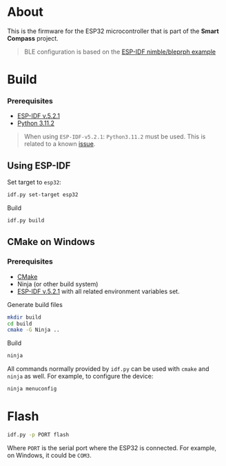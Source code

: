 # About
This is the firmware for the ESP32 microcontroller that is part of the **Smart Compass** project.
> BLE configuration is based on the [ESP-IDF nimble/bleprph example](https://github.com/espressif/esp-idf/tree/5a40bb8746633477c07ff9a3e90016c37fa0dc0c/examples/bluetooth/nimble/bleprph)
# Build
### Prerequisites
- [ESP-IDF v.5.2.1](https://docs.espressif.com/projects/esp-idf/en/stable/esp32/get-started/index.html#manual-installation)
- [Python 3.11.2](https://www.python.org/downloads/release/python-3112/)
> When using `ESP-IDF-v5.2.1`: `Python3.11.2` must be used. This is related to a known [issue](https://github.com/espressif/esp-idf/issues/12519).
## Using ESP-IDF
Set target to `esp32`:
```bash
idf.py set-target esp32
```
Build
```bash
idf.py build
```
## CMake on Windows
### Prerequisites
- [CMake](https://cmake.org/download/)
- Ninja (or other build system)
- [ESP-IDF v.5.2.1](https://docs.espressif.com/projects/esp-idf/en/stable/esp32/get-started/index.html#manual-installation)
with all related environment variables set.

Generate build files
```bash
mkdir build 
cd build
cmake -G Ninja ..
```
Build
```bash
ninja
```
All commands normally provided by `idf.py` can be used with `cmake` and `ninja` as well. For example, to configure the device:
```bash
ninja menuconfig
```

# Flash
```bash
idf.py -p PORT flash
```
Where `PORT` is the serial port where the ESP32 is connected. For example, on Windows, it could be `COM3`.